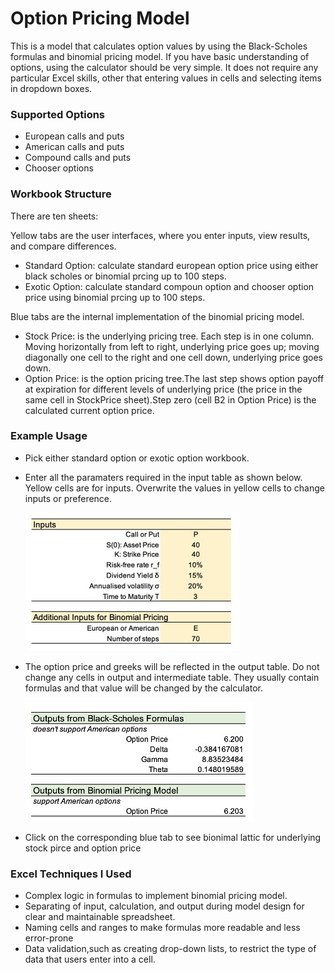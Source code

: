 # Option Pricing Model
This is a model that calculates option values by using the Black-Scholes formulas and binomial pricing model.
If you have basic understanding of options, using the calculator should be very simple. It does not require any particular Excel skills, other that entering values in cells and selecting items in dropdown boxes.

### Supported Options
   - European calls and puts
   - American calls and puts
   - Compound calls and puts
   - Chooser options
### Workbook Structure
There are ten sheets: 			

Yellow tabs are the user interfaces, where you enter inputs, view results, and compare differences.
- Standard Option: calculate standard european option price using either black scholes or binomial prcing up to 100 steps. 					
- Exotic Option: calculate standard compoun option and chooser option price using binomial prcing up to 100 steps.	
  

Blue tabs are the internal implementation of the binomial pricing model.			
- Stock Price: is the underlying pricing tree. Each step is in one column. Moving horizontally from left to right, underlying price goes up; moving diagonally    one cell to the right and one cell down, underlying price goes down.					
- Option Price: is the option pricing tree.The last step shows option payoff at expiration for different levels of underlying price (the price in the same cell in StockPrice sheet).Step zero (cell B2 in Option Price) is the calculated current option price.	
  
### Example Usage							
- Pick either standard option or exotic option workbook.   						

- Enter all the paramaters required in the input table as shown below. Yellow cells are for inputs. Overwrite the values in yellow cells to change inputs or preference.

  ![example_input](https://github.com/shuxianchen/Option_Pricing_Model/blob/main/Supporting%20Files/example_input.jpg)

- The option price and greeks will be reflected in the output table. Do not change any cells in output and intermediate table. They usually contain formulas and that value will be changed by the calculator.
 
  ![example_output](https://github.com/shuxianchen/Option_Pricing_Model/blob/main/Supporting%20Files/example_output.jpg)
 
- Click on the corresponding blue tab to see bionimal lattic for underlying stock pirce and option price

### Excel Techniques I Used
 - Complex logic in formulas to implement binomial pricing model.
 - Separating of input, calculation, and output during model design for clear and maintainable spreadsheet.
 - Naming cells and ranges to make formulas more readable and less error-prone
- Data validation,such as creating drop-down lists, to restrict the type of data that users enter into a cell.						

